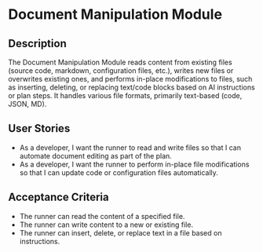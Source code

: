 # Document Manipulation Module

## Description
The Document Manipulation Module reads content from existing files (source code, markdown, configuration files, etc.), writes new files or overwrites existing ones, and performs in-place modifications to files, such as inserting, deleting, or replacing text/code blocks based on AI instructions or plan steps. It handles various file formats, primarily text-based (code, JSON, MD).

## User Stories
- As a developer, I want the runner to read and write files so that I can automate document editing as part of the plan.
- As a developer, I want the runner to perform in-place file modifications so that I can update code or configuration files automatically.

## Acceptance Criteria
- The runner can read the content of a specified file.
- The runner can write content to a new or existing file.
- The runner can insert, delete, or replace text in a file based on instructions.